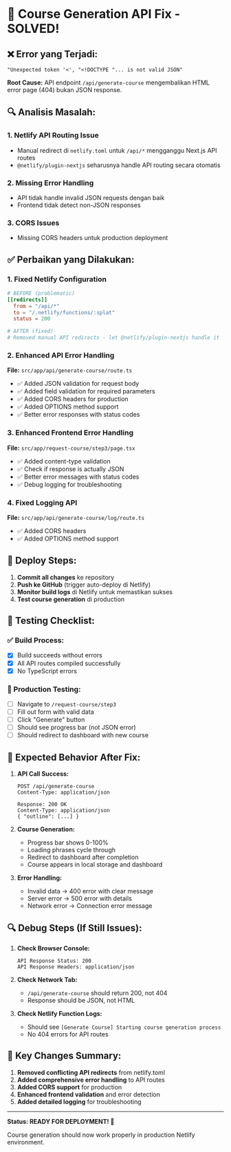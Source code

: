 # 🔧 Course Generation API Fix - SOLVED!

## ❌ Error yang Terjadi:
```
"Unexpected token '<', "<!DOCTYPE "... is not valid JSON"
```

**Root Cause:** API endpoint `/api/generate-course` mengembalikan HTML error page (404) bukan JSON response.

## 🔍 Analisis Masalah:

### 1. **Netlify API Routing Issue**
- Manual redirect di `netlify.toml` untuk `/api/*` mengganggu Next.js API routes
- `@netlify/plugin-nextjs` seharusnya handle API routing secara otomatis

### 2. **Missing Error Handling**
- API tidak handle invalid JSON requests dengan baik
- Frontend tidak detect non-JSON responses

### 3. **CORS Issues** 
- Missing CORS headers untuk production deployment

## ✅ Perbaikan yang Dilakukan:

### 1. **Fixed Netlify Configuration**
```toml
# BEFORE (problematic)
[[redirects]]
  from = "/api/*"
  to = "/.netlify/functions/:splat"
  status = 200

# AFTER (fixed)
# Removed manual API redirects - let @netlify/plugin-nextjs handle it
```

### 2. **Enhanced API Error Handling**
**File:** `src/app/api/generate-course/route.ts`
- ✅ Added JSON validation for request body
- ✅ Added field validation for required parameters
- ✅ Added CORS headers for production
- ✅ Added OPTIONS method support
- ✅ Better error responses with status codes

### 3. **Enhanced Frontend Error Handling**
**File:** `src/app/request-course/step3/page.tsx`
- ✅ Added content-type validation
- ✅ Check if response is actually JSON
- ✅ Better error messages with status codes
- ✅ Debug logging for troubleshooting

### 4. **Fixed Logging API**
**File:** `src/app/api/generate-course/log/route.ts`
- ✅ Added CORS headers
- ✅ Added OPTIONS method support

## 🚀 Deploy Steps:

1. **Commit all changes** ke repository
2. **Push ke GitHub** (trigger auto-deploy di Netlify)
3. **Monitor build logs** di Netlify untuk memastikan sukses
4. **Test course generation** di production

## 🧪 Testing Checklist:

### ✅ Build Process:
- [x] Build succeeds without errors
- [x] All API routes compiled successfully
- [x] No TypeScript errors

### 🔄 Production Testing:
- [ ] Navigate to `/request-course/step3`
- [ ] Fill out form with valid data
- [ ] Click "Generate" button
- [ ] Should see progress bar (not JSON error)
- [ ] Should redirect to dashboard with new course

## 🎯 Expected Behavior After Fix:

1. **API Call Success:**
   ```
   POST /api/generate-course
   Content-Type: application/json
   
   Response: 200 OK
   Content-Type: application/json
   { "outline": [...] }
   ```

2. **Course Generation:**
   - Progress bar shows 0-100%
   - Loading phrases cycle through
   - Redirect to dashboard after completion
   - Course appears in local storage and dashboard

3. **Error Handling:**
   - Invalid data → 400 error with clear message
   - Server error → 500 error with details
   - Network error → Connection error message

## 🔍 Debug Steps (If Still Issues):

1. **Check Browser Console:**
   ```
   API Response Status: 200
   API Response Headers: application/json
   ```

2. **Check Network Tab:**
   - `/api/generate-course` should return 200, not 404
   - Response should be JSON, not HTML

3. **Check Netlify Function Logs:**
   - Should see `[Generate Course] Starting course generation process`
   - No 404 errors for API routes

## 📝 Key Changes Summary:

1. **Removed conflicting API redirects** from netlify.toml
2. **Added comprehensive error handling** to API routes  
3. **Added CORS support** for production
4. **Enhanced frontend validation** and error detection
5. **Added detailed logging** for troubleshooting

---

**Status: READY FOR DEPLOYMENT! 🚀**

Course generation should now work properly in production Netlify environment.